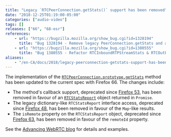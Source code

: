 ```yaml
---
title: "Legacy `RTCPeerConnection.getStats()` support has been removed"
date: "2018-12-25T01:19:00-05:00"
categories: ["audio-video"]
tags: []
releases: ["66", "68-esr"]
references:
    - url: "https://bugzilla.mozilla.org/show_bug.cgi?id=1328194"
      title: "Bug 1328194 - Remove legacy PeerConnection.getStats and associated legacy stats type"
    - url: "https://bugzilla.mozilla.org/show_bug.cgi?id=1380555"
      title: "Bug 1380555 - Refactor RTCInboundRTPStreamStats & RTCOutboundRTPStreamStats to catch up with the spec"
aliases:
    - "/en-CA/docs/2018/legacy-peerconnection-getstats-support-has-been-removed/"
---
```

The implementation of the [`RTCPeerConnection.prototype.getStats`](https://developer.mozilla.org/docs/Web/API/RTCPeerConnection/getStats) method has been updated to the current spec with Firefox 66. The changes include:

* The method's callback support, deprecated since [Firefox 53](https://www.fxsitecompat.dev/en-CA/docs/2017/callback-based-rtcpeerconnection-getstats-has-been-deprecated/), has been removed in favour of an [`RTCStatsReport`](https://developer.mozilla.org/docs/Web/API/RTCStatsReport) object returned in `Promise`.
* The legacy dictionary-like `RTCStatsReport` interface access, deprecated since [Firefox 48](https://www.fxsitecompat.dev/en-CA/docs/2016/rtcstatsreport-has-become-map-like-object/), has been removed in favour of the `Map`-like results.
* The `isRemote` property on the `RTCStatsReport` object, deprecated since [Firefox 63](https://www.fxsitecompat.dev/en-CA/docs/2018/rtcrtpstreamstats-isremote-has-been-deprecated/), has been removed in favour of the `remoteId` property.

See the [Advancing WebRTC blog](https://blog.mozilla.org/webrtc/getstats-isremote-66/) for details and examples.
